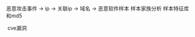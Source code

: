 恶意攻击事件  ->  ip  -> 关联ip  ->   域名  ->  恶意软件样本          样本家族分析		样本特征库和md5

​																			cve漏洞

